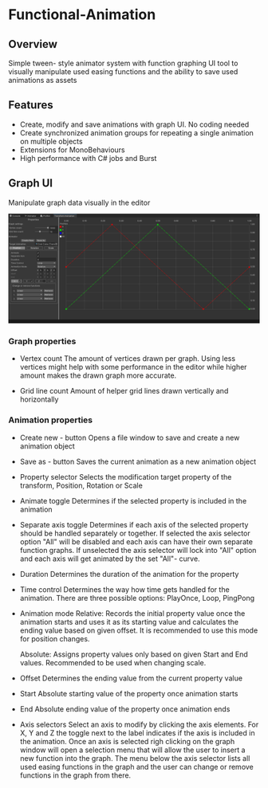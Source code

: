 # Functional-Animation

## Overview
 Simple tween- style animator system with function graphing UI tool to visually manipulate used easing functions and the ability
 to save used animations as assets

## Features
* Create, modify and save animations with graph UI. No coding needed
* Create synchronized animation groups for repeating a single animation on multiple objects
* Extensions for MonoBehaviours
* High performance with C# jobs and Burst

## Graph UI
Manipulate graph data visually in the editor

<img src="https://github.com/NiklasKiuru/Functional-Animation/blob/main/Documentation/animator_window.png" width="800">

### Graph properties
* Vertex count
	The amount of vertices drawn per graph. Using less vertices might help with some performance in the editor while higher amount makes the drawn graph more accurate.

* Grid line count
	Amount of helper grid lines drawn vertically and horizontally

### Animation properties
* Create new - button
	Opens a file window to save and create a new animation object

* Save as - button
	Saves the current animation as a new animation object

* Property selector
	Selects the modification target property of the transform, Position, Rotation or Scale

* Animate toggle
	Determines if the selected property is included in the animation

* Separate axis toggle
	Determines if each axis of the selected property should be handled separately or together.
	If selected the axis selector option "All" will be disabled and each axis can have their own separate function graphs.
	If unselected the axis selector will lock into "All" option and each axis will get animated by the set "All"- curve.

* Duration
	Determines the duration of the animation for the property

* Time control
	Determines the way how time gets handled for the animation. There are three possible options: PlayOnce, Loop, PingPong

* Animation mode
	Relative: Records the initial property value once the animation starts and uses it as its starting value and calculates the ending value based on given offset.
	It is recommended to use this mode for position changes.

	Absolute: Assigns property values only based on given Start and End values. Recommended to be used when changing scale.

* Offset
	Determines the ending value from the current property value

* Start
	Absolute starting value of the property once animation starts

* End
	Absolute ending value of the property once animation ends

* Axis selectors
	Select an axis to modify by clicking the axis elements. For X, Y and Z the toggle next to the label indicates if the axis is included in the animation.
	Once an axis is selected righ clicking on the graph window will open a selection menu that will allow the user to insert a new function into the graph.
	The menu below the axis selector lists all used easing functions in the graph and the user can change or remove functions in the graph from there.